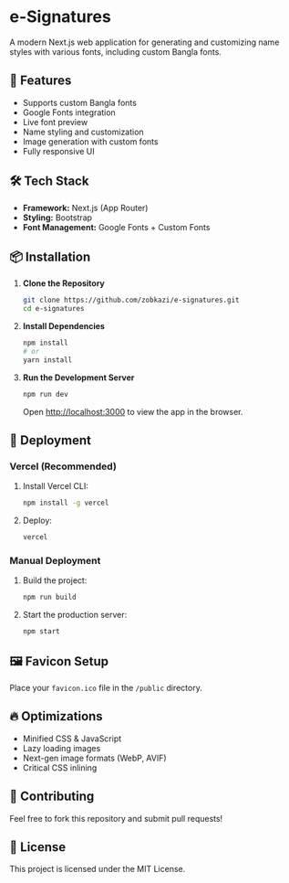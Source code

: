 # e-Signatures

A modern Next.js web application for generating and customizing name styles with various fonts, including custom Bangla fonts.

## 🚀 Features
- Supports custom Bangla fonts
- Google Fonts integration
- Live font preview
- Name styling and customization
- Image generation with custom fonts
- Fully responsive UI

## 🛠️ Tech Stack
- **Framework:** Next.js (App Router)
- **Styling:** Bootstrap
- **Font Management:** Google Fonts + Custom Fonts

## 📦 Installation

1. **Clone the Repository**
   ```sh
   git clone https://github.com/zobkazi/e-signatures.git
   cd e-signatures
   ```
2. **Install Dependencies**
   ```sh
   npm install
   # or
   yarn install
   ```
3. **Run the Development Server**
   ```sh
   npm run dev
   ```
   Open [http://localhost:3000](http://localhost:3000) to view the app in the browser.

## 🚀 Deployment
### **Vercel (Recommended)**
1. Install Vercel CLI:
   ```sh
   npm install -g vercel
   ```
2. Deploy:
   ```sh
   vercel
   ```

### **Manual Deployment**
1. Build the project:
   ```sh
   npm run build
   ```
2. Start the production server:
   ```sh
   npm start
   ```

## 🖼️ Favicon Setup
Place your `favicon.ico` file in the `/public` directory.

## 🔥 Optimizations
- Minified CSS & JavaScript
- Lazy loading images
- Next-gen image formats (WebP, AVIF)
- Critical CSS inlining

## 🤝 Contributing
Feel free to fork this repository and submit pull requests!

## 📄 License
This project is licensed under the MIT License.

